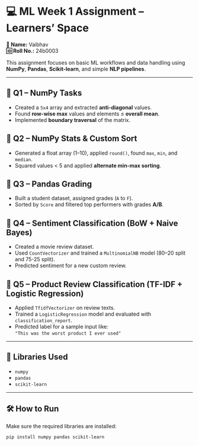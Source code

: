 # 💻 ML Week 1 Assignment – Learners’ Space  
**👤 Name:** Vaibhav  
**🆔 Roll No.:** 24b0003  

This assignment focuses on basic ML workflows and data handling using **NumPy**, **Pandas**, **Scikit-learn**, and simple **NLP pipelines**.

---

## 📌 Q1 – NumPy Tasks  
- Created a `5x4` array and extracted **anti-diagonal** values.  
- Found **row-wise max** values and elements ≤ **overall mean**.  
- Implemented **boundary traversal** of the matrix.

## 📌 Q2 – NumPy Stats & Custom Sort  
- Generated a float array (1–10), applied `round()`, found `max`, `min`, and `median`.  
- Squared values < 5 and applied **alternate min-max sorting**.

## 📌 Q3 – Pandas Grading  
- Built a student dataset, assigned grades (`A` to `F`).  
- Sorted by `Score` and filtered top performers with grades **A/B**.

## 📌 Q4 – Sentiment Classification (BoW + Naive Bayes)  
- Created a movie review dataset.  
- Used `CountVectorizer` and trained a `MultinomialNB` model (80–20 split and 75-25 split).  
- Predicted sentiment for a new custom review.

## 📌 Q5 – Product Review Classification (TF-IDF + Logistic Regression)  
- Applied `TfidfVectorizer` on review texts.  
- Trained a `LogisticRegression` model and evaluated with `classification_report`.  
- Predicted label for a sample input like:  
  `"This was the worst product I ever used"`

---

## 🧰 Libraries Used  
- `numpy`  
- `pandas`  
- `scikit-learn`

---

## 🛠️ How to Run  
Make sure the required libraries are installed:

```bash
pip install numpy pandas scikit-learn
